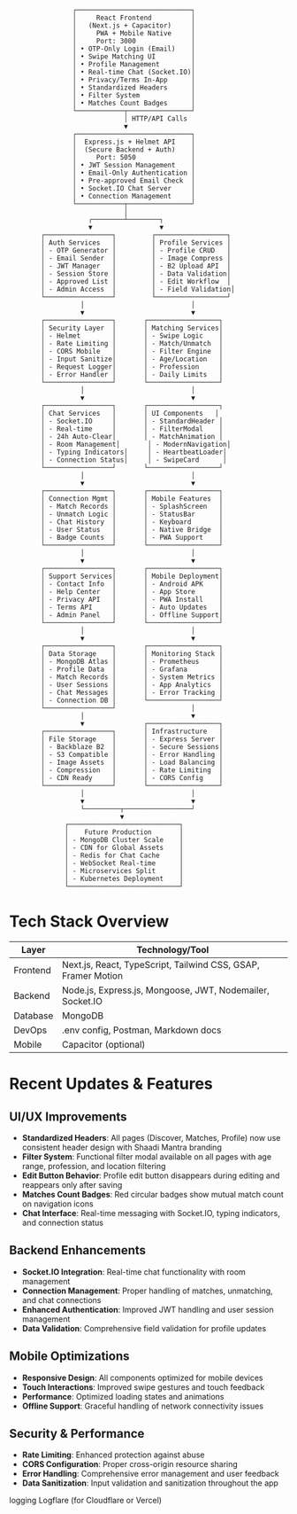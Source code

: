                     ┌─────────────────────────────┐
                    │     React Frontend          │
                    │   (Next.js + Capacitor)     │
                    │     PWA + Mobile Native     │
                    │     Port: 3000              │
                    │ • OTP-Only Login (Email)    │
                    │ • Swipe Matching UI         │
                    │ • Profile Management        │
                    │ • Real-time Chat (Socket.IO)│
                    │ • Privacy/Terms In-App      │
                    │ • Standardized Headers      │
                    │ • Filter System             │
                    │ • Matches Count Badges      │
                    └────────────┬────────────────┘
                                 │ HTTP/API Calls
                                 ▼
                    ┌─────────────────────────────┐
                    │  Express.js + Helmet API    │
                    │  (Secure Backend + Auth)    │
                    │     Port: 5050              │
                    │ • JWT Session Management    │
                    │ • Email-Only Authentication │
                    │ • Pre-approved Email Check  │
                    │ • Socket.IO Chat Server     │
                    │ • Connection Management     │
                    └────────────┬────────────────┘
                                 │
                        ┌────────┴────────┐
                        ▼                 ▼
            ┌─────────────────┐         ┌──────────────────┐
            │ Auth Services   │         │ Profile Services │
            │ - OTP Generator │         │ - Profile CRUD   │
            │ - Email Sender  │         │ - Image Compress │
            │ - JWT Manager   │         │ - B2 Upload API  │
            │ - Session Store │         │ - Data Validation│
            │ - Approved List │         │ - Edit Workflow  │
            │ - Admin Access  │         │ - Field Validation│
            └─────────────────┘         └──────────────────┘
                      │                           │
                      ▼                           ▼
            ┌─────────────────┐       ┌──────────────────┐
            │ Security Layer  │       │ Matching Services│
            │ - Helmet        │       │ - Swipe Logic    │
            │ - Rate Limiting │       │ - Match/Unmatch  │
            │ - CORS Mobile   │       │ - Filter Engine  │
            │ - Input Sanitize│       │ - Age/Location   │
            │ - Request Logger│       │ - Profession     │
            │ - Error Handler │       │ - Daily Limits   │
            └─────────────────┘       └──────────────────┘
                      │                           │
                      ▼                           ▼
            ┌─────────────────┐       ┌──────────────────┐
            │ Chat Services   │       │ UI Components   │
            │ - Socket.IO     │       │ - StandardHeader │
            │ - Real-time     │       │ - FilterModal    │
            │ - 24h Auto-Clear│       │ - MatchAnimation │
            │ - Room Management│       │ - ModernNavigation│
            │ - Typing Indicators│     │ - HeartbeatLoader│
            │ - Connection Status│     │ - SwipeCard      │
            └─────────────────┘       └──────────────────┘
                      │                           │
                      ▼                           ▼
            ┌─────────────────┐       ┌──────────────────┐
            │ Connection Mgmt │       │ Mobile Features  │
            │ - Match Records │       │ - SplashScreen   │
            │ - Unmatch Logic │       │ - StatusBar      │
            │ - Chat History  │       │ - Keyboard       │
            │ - User Status   │       │ - Native Bridge  │
            │ - Badge Counts  │       │ - PWA Support    │
            └─────────────────┘       └──────────────────┘
                      │                           │
                      ▼                           ▼
            ┌─────────────────┐       ┌──────────────────┐
            │ Support Services│       │ Mobile Deployment│
            │ - Contact Info  │       │ - Android APK    │
            │ - Help Center   │       │ - App Store      │
            │ - Privacy API   │       │ - PWA Install    │
            │ - Terms API     │       │ - Auto Updates   │
            │ - Admin Panel   │       │ - Offline Support│
            └─────────────────┘       └──────────────────┘
                      │                           │
                      ▼                           ▼
            ┌─────────────────┐       ┌──────────────────┐
            │ Data Storage    │       │ Monitoring Stack │
            │ - MongoDB Atlas │       │ - Prometheus     │
            │ - Profile Data  │       │ - Grafana        │
            │ - Match Records │       │ - System Metrics │
            │ - User Sessions │       │ - App Analytics  │
            │ - Chat Messages │       │ - Error Tracking │
            │ - Connection DB │       └──────────────────┘
            └─────────────────┘                   │
                      │                           ▼
                      ▼               ┌──────────────────┐
            ┌─────────────────┐       │ Infrastructure   │
            │ File Storage    │       │ - Express Server │
            │ - Backblaze B2  │       │ - Secure Sessions│
            │ - S3 Compatible │       │ - Error Handling │
            │ - Image Assets  │       │ - Load Balancing │
            │ - Compression   │       │ - Rate Limiting  │
            │ - CDN Ready     │       │ - CORS Config    │
            └─────────────────┘       └──────────────────┘
                      │                           │
                      ▼                           ▼
                      └─────────┬─────────────────┘
                                ▼
                  ┌────────────────────────────┐
                  │    Future Production       │
                  │ - MongoDB Cluster Scale    │
                  │ - CDN for Global Assets    │
                  │ - Redis for Chat Cache     │
                  │ - WebSocket Real-time      │
                  │ - Microservices Split      │
                  │ - Kubernetes Deployment    │
                  └────────────────────────────┘


# Tech Stack Overview

| Layer      | Technology/Tool                                      |
|------------|------------------------------------------------------|
| Frontend   | Next.js, React, TypeScript, Tailwind CSS, GSAP, Framer Motion |
| Backend    | Node.js, Express.js, Mongoose, JWT, Nodemailer, Socket.IO |
| Database   | MongoDB                                              |
| DevOps     | .env config, Postman, Markdown docs                  |
| Mobile     | Capacitor (optional)                                 |

# Recent Updates & Features

## UI/UX Improvements
- **Standardized Headers**: All pages (Discover, Matches, Profile) now use consistent header design with Shaadi Mantra branding
- **Filter System**: Functional filter modal available on all pages with age range, profession, and location filtering
- **Edit Button Behavior**: Profile edit button disappears during editing and reappears only after saving
- **Matches Count Badges**: Red circular badges show mutual match count on navigation icons
- **Chat Interface**: Real-time messaging with Socket.IO, typing indicators, and connection status

## Backend Enhancements
- **Socket.IO Integration**: Real-time chat functionality with room management
- **Connection Management**: Proper handling of matches, unmatching, and chat connections
- **Enhanced Authentication**: Improved JWT handling and user session management
- **Data Validation**: Comprehensive field validation for profile updates

## Mobile Optimizations
- **Responsive Design**: All components optimized for mobile devices
- **Touch Interactions**: Improved swipe gestures and touch feedback
- **Performance**: Optimized loading states and animations
- **Offline Support**: Graceful handling of network connectivity issues

## Security & Performance
- **Rate Limiting**: Enhanced protection against abuse
- **CORS Configuration**: Proper cross-origin resource sharing
- **Error Handling**: Comprehensive error management and user feedback
- **Data Sanitization**: Input validation and sanitization throughout the app


logging 
 Logflare (for Cloudflare or Vercel)